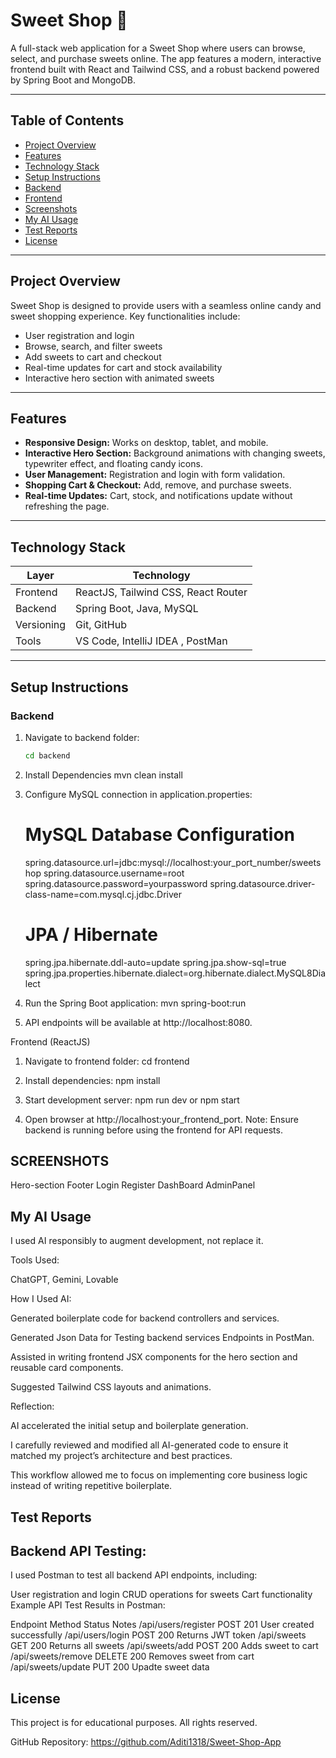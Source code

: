 # Sweet Shop 🍭

A full-stack web application for a Sweet Shop where users can browse, select, and purchase sweets online. The app features a modern, interactive frontend built with React and Tailwind CSS, and a robust backend powered by Spring Boot and MongoDB.  

---

## **Table of Contents**
- [Project Overview](#project-overview)
- [Features](#features)
- [Technology Stack](#technology-stack)
- [Setup Instructions](#setup-instructions)
- [Backend](#backend)
- [Frontend](#frontend)
- [Screenshots](#screenshots)
- [My AI Usage](#my-ai-usage)
- [Test Reports](#test-reports)
- [License](#license)

---

## **Project Overview**

Sweet Shop is designed to provide users with a seamless online candy and sweet shopping experience. Key functionalities include:

- User registration and login
- Browse, search, and filter sweets
- Add sweets to cart and checkout
- Real-time updates for cart and stock availability
- Interactive hero section with animated sweets

---

## **Features**

- **Responsive Design:** Works on desktop, tablet, and mobile.  
- **Interactive Hero Section:** Background animations with changing sweets, typewriter effect, and floating candy icons.  
- **User Management:** Registration and login with form validation.  
- **Shopping Cart & Checkout:** Add, remove, and purchase sweets.  
- **Real-time Updates:** Cart, stock, and notifications update without refreshing the page.  

---

## **Technology Stack**

| Layer       | Technology                                                 |
|------------ |------------------------------------------------------------|
| Frontend    | ReactJS, Tailwind CSS, React Router                        |
| Backend     | Spring Boot, Java, MySQL                                   |
| Versioning  | Git, GitHub                                                |
| Tools       | VS Code, IntelliJ IDEA , PostMan                           |

-----------------------------------------------------------------------------

## **Setup Instructions**

### **Backend**

1. Navigate to backend folder:
   ```bash
   cd backend
2. Install Dependencies
    mvn clean install

3. Configure MySQL connection in application.properties:
   # MySQL Database Configuration
    spring.datasource.url=jdbc:mysql://localhost:your_port_number/sweetshop
    spring.datasource.username=root
    spring.datasource.password=yourpassword
    spring.datasource.driver-class-name=com.mysql.cj.jdbc.Driver

    # JPA / Hibernate
    spring.jpa.hibernate.ddl-auto=update
    spring.jpa.show-sql=true
    spring.jpa.properties.hibernate.dialect=org.hibernate.dialect.MySQL8Dialect 

4. Run the Spring Boot application:
    mvn spring-boot:run

5. API endpoints will be available at http://localhost:8080.

Frontend (ReactJS)

1. Navigate to frontend folder:
    cd frontend

2. Install dependencies:
    npm install

3. Start development server:
    npm run dev or npm start

4. Open browser at http://localhost:your_frontend_port.
    Note: Ensure backend is running before using the frontend for API requests.

## SCREENSHOTS
Hero-section
Footer
Login
Register
DashBoard
AdminPanel


## My AI Usage

I used AI responsibly to augment development, not replace it.

Tools Used:

ChatGPT, Gemini, Lovable

How I Used AI:

Generated boilerplate code for backend controllers and services.

Generated Json Data for Testing backend services Endpoints in PostMan.

Assisted in writing frontend JSX components for the hero section and reusable card components.

Suggested Tailwind CSS layouts and animations.

Reflection:

AI accelerated the initial setup and boilerplate generation.

I carefully reviewed and modified all AI-generated code to ensure it matched my project’s architecture and best practices.

This workflow allowed me to focus on implementing core business logic instead of writing repetitive boilerplate.

## Test Reports

## Backend API Testing:
I used Postman to test all backend API endpoints, including:

User registration and login
CRUD operations for sweets
Cart functionality
Example API Test Results in Postman:

Endpoint	        Method	    Status	    Notes
/api/users/register	POST	    201	        User created successfully
/api/users/login	POST	    200	        Returns JWT token
/api/sweets	        GET	        200	        Returns all sweets
/api/sweets/add	    POST	    200	        Adds sweet to cart
/api/sweets/remove	DELETE	    200	        Removes sweet from cart
/api/sweets/update  PUT         200         Upadte sweet data


## License
This project is for educational purposes. All rights reserved.

GitHub Repository: https://github.com/Aditi1318/Sweet-Shop-App